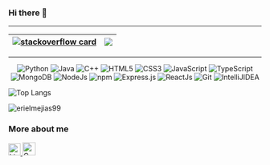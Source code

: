 ### Hi there 👋

---

|[![stackoverflow card](https://readme-components.vercel.app/api?component=stackoverflow&stackoverflowid=10601367)](https://stackoverflow.com/users/10601367/eriel-mejias) |<img src="https://github-readme-streak-stats.herokuapp.com/?&user=erielmejias99"/>|
|---|---|
 
 ---


<p align="center"> 
 <img alt="Python" src="https://img.shields.io/badge/python-%2314354C.svg?style=for-the-badge&logo=python&logoColor=white"/>
 <img alt="Java" src="https://img.shields.io/badge/java-%23ED8B00.svg?&style=for-the-badge&logo=java&logoColor=white" />
  <img alt="C++" src="https://img.shields.io/badge/c++-%23ED8B00.svg?&style=for-the-badge&logo=C++&logoColor=red" />
<img alt="HTML5" src="https://img.shields.io/badge/html5-%23E34F26.svg?&style=for-the-badge&logo=html5&logoColor=white" />
 <img alt="CSS3" src="https://img.shields.io/badge/css3-%231572B6.svg?&style=for-the-badge&logo=css3&logoColor=white" />
 <img alt="JavaScript" src="https://img.shields.io/badge/javascript-%23323330.svg?&style=for-the-badge&logo=javascript&logoColor=%23F7DF1E" />
 <img alt="TypeScript" src="https://img.shields.io/badge/-TypeScript-blue?&style=for-the-badge&logo=typescript&logoColor=white" />
<!--  <img alt="Numpy" src="https://img.shields.io/badge/Numpy-777BB4?style=for-the-badge&logo=numpy&logoColor=white" /> -->
<!--  <img alt="Pandas" src="https://img.shields.io/badge/Pandas-2C2D72?style=for-the-badge&logo=pandas&logoColor=white" /> -->
 <img alt="MongoDB" src="https://img.shields.io/badge/MongoDB-lightgreen?style=for-the-badge&logo=mongodb&logoColor=4EA94B" />
 <img alt="NodeJs" src="https://img.shields.io/badge/Node.js-339933?style=for-the-badge&logo=nodedotjs&logoColor=white" />
    <img alt="npm" src="https://img.shields.io/badge/npm-CB3837?style=for-the-badge&logo=npm&logoColor=white" />
    <img alt="Express.js" src="https://img.shields.io/badge/Express.js-000000?style=for-the-badge&logo=express&logoColor=white" />
<!--     <img alt="Jupyter" src="https://img.shields.io/badge/Jupyter-F37626.svg?&style=for-the-badge&logo=Jupyter&logoColor=white" /> -->
    <img alt="ReactJs" src="https://img.shields.io/badge/React-20232A?style=for-the-badge&logo=react&logoColor=61DAFB" />
<!--     <img alt="firebase" src="https://img.shields.io/badge/firebase-ffca28?style=for-the-badge&logo=firebase&logoColor=black" /> -->
    <img alt="Git" src="https://img.shields.io/badge/Git-F05032?style=for-the-badge&logo=git&logoColor=white" />
<!-- <img alt="Google Cloud" src="https://img.shields.io/badge/Google_Cloud-4285F4?style=for-the-badge&logo=google-cloud&logoColor=white" /> -->
<!--     <img alt="VS Code" src="https://img.shields.io/badge/Visual_Studio_Code-0078D4?style=for-the-badge&logo=visual%20studio%20code&logoColor=white" /> -->
    <img alt="IntelliJIDEA" src="https://img.shields.io/badge/IntelliJIDEA-000000.svg?style=for-the-badge&logo=intellij-idea&logoColor=white" />
</p> 

<!--
![Anurag's github stats](https://github-readme-stats.vercel.app/api?username=erielmejias99&show_icons=true&count_private=true&hide=stars,issues,contribs)
-->

![Top Langs](https://github-readme-stats.vercel.app/api/top-langs/?username=erielmejias99&layout=compact&langs_count=6)

<img src="https://github-profile-trophy.vercel.app/?username=erielmejias99&column=1" alt="erielmejias99" />

### More about me
<a href="https://www.linkedin.com/in/erielmejias99/" target="_blank">
  <img alt="Linkedin" width="24px" src="https://github.com/erielmejias99/erielmejias99/blob/master/asset/Linkedin.svg" />
</a>

<!--
<a href="https://twitter.com/<username>" target="_blank">
  <img align="left" alt="Linkedin" width="24px" src="https://github.com/erielmejias99/erielmejias99/blob/master/assets/Twitter.svg" />
</a>
-->
<a href="mailto:erielmejias99@gmail.com" target="_blank">
  <img alt="Gmail" width="26px" src="https://github.com/erielmejias99/erielmejias99/blob/master/asset/Gmail.svg" />
</a>
